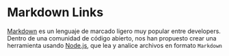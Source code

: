 # Markdown Links

[Markdown](https://es.wikipedia.org/wiki/Markdown) es un lenguaje de marcado
ligero muy popular entre developers.
Dentro de una comunidad de código abierto, nos han propuesto crear una
herramienta usando [Node.js](https://nodejs.org/), que lea y analice archivos
en formato `Markdown`